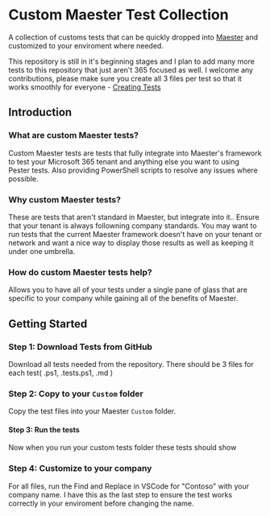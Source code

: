# Custom Maester Test Collection

A collection of customs tests that can be quickly dropped into [Maester](https://www.maester.dev) and customized to your enviroment where needed. 

This repository is still in it's beginning stages and I plan to add many more tests to this repository that just aren't 365 focused as well. I welcome any contributions, please make sure you create all 3 files per test so that it works smoothly for everyone - [Creating Tests](https://devclate.github.io/Custom-Maester-Tests/docs/Getting-Started/create-a-test/)

## Introduction

### What are custom Maester tests?
Custom Maester tests are tests that fully integrate into Maester's framework to test your Microsoft 365 tenant and anything else you want to using Pester tests. Also providing PowerShell scripts to resolve any issues where possible.

### Why custom Maester tests?

These are tests that aren't standard in Maester, but integrate into it.. Ensure that your tenant is always followning company standards. You may want to run tests that the current Maester framework doesn't have on your tenant or network and want a nice way to display those results as well as keeping it under one umbrella.

### How do custom Maester tests help?

Allows you to have all of your tests under a single pane of glass that are specific to your company while gaining all of the benefits of Maester.

## Getting Started

### Step 1: Download Tests from GitHub

Download all tests needed from the repository. There should be 3 files for each test( .ps1, .tests.ps1, .md )

### Step 2: Copy to your `Custom` folder

Copy the test files into your Maester `Custom` folder.

#### Step 3: Run the tests

Now when you run your custom tests folder these tests should show

### Step 4: Customize to your company

For all files, run the Find and Replace in VSCode for "Contoso" with your company name. I have this as the last step to ensure the test works correctly in your enviroment before changing the name.

